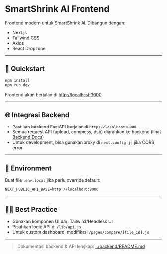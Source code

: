 # SmartShrink AI Frontend

Frontend modern untuk SmartShrink AI. Dibangun dengan:
- Next.js
- Tailwind CSS
- Axios
- React Dropzone

---

## 🚀 Quickstart
```bash
npm install
npm run dev
```

Frontend akan berjalan di [http://localhost:3000](http://localhost:3000)

---

## 🌐 Integrasi Backend
- Pastikan backend FastAPI berjalan di `http://localhost:8000`
- Semua request API (upload, compress, dsb) diarahkan ke backend (lihat [Backend Docs](../backend/README.md))
- Untuk development, bisa gunakan proxy di `next.config.js` jika CORS error

---

## 🔑 Environment
Buat file `.env.local` jika perlu override default:
```
NEXT_PUBLIC_API_BASE=http://localhost:8000
```

---

## 🧑‍💻 Best Practice
- Gunakan komponen UI dari Tailwind/Headless UI
- Pisahkan logic API di `/lib/api.js`
- Untuk custom dashboard, modifikasi `/pages/compare/[file_id].js`

---

> Dokumentasi backend & API lengkap: [../backend/README.md](../backend/README.md)
